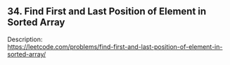## 34. Find First and Last Position of Element in Sorted Array

Description:  
https://leetcode.com/problems/find-first-and-last-position-of-element-in-sorted-array/